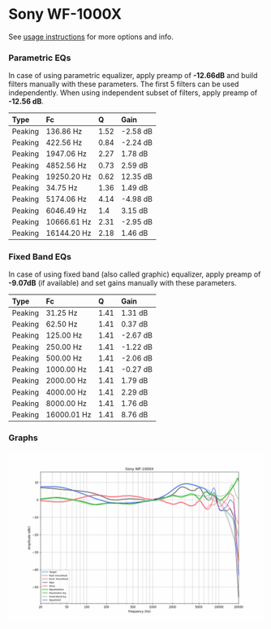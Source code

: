 # Sony WF-1000X
See [usage instructions](https://github.com/jaakkopasanen/AutoEq#usage) for more options and info.

### Parametric EQs
In case of using parametric equalizer, apply preamp of **-12.66dB** and build filters manually
with these parameters. The first 5 filters can be used independently.
When using independent subset of filters, apply preamp of **-12.56 dB**.

| Type    | Fc          |    Q | Gain     |
|:--------|:------------|:-----|:---------|
| Peaking | 136.86 Hz   | 1.52 | -2.58 dB |
| Peaking | 422.56 Hz   | 0.84 | -2.24 dB |
| Peaking | 1947.06 Hz  | 2.27 | 1.78 dB  |
| Peaking | 4852.56 Hz  | 0.73 | 2.59 dB  |
| Peaking | 19250.20 Hz | 0.62 | 12.35 dB |
| Peaking | 34.75 Hz    | 1.36 | 1.49 dB  |
| Peaking | 5174.06 Hz  | 4.14 | -4.98 dB |
| Peaking | 6046.49 Hz  | 1.4  | 3.15 dB  |
| Peaking | 10666.61 Hz | 2.31 | -2.95 dB |
| Peaking | 16144.20 Hz | 2.18 | 1.46 dB  |

### Fixed Band EQs
In case of using fixed band (also called graphic) equalizer, apply preamp of **-9.07dB**
(if available) and set gains manually with these parameters.

| Type    | Fc          |    Q | Gain     |
|:--------|:------------|:-----|:---------|
| Peaking | 31.25 Hz    | 1.41 | 1.31 dB  |
| Peaking | 62.50 Hz    | 1.41 | 0.37 dB  |
| Peaking | 125.00 Hz   | 1.41 | -2.67 dB |
| Peaking | 250.00 Hz   | 1.41 | -1.22 dB |
| Peaking | 500.00 Hz   | 1.41 | -2.06 dB |
| Peaking | 1000.00 Hz  | 1.41 | -0.27 dB |
| Peaking | 2000.00 Hz  | 1.41 | 1.79 dB  |
| Peaking | 4000.00 Hz  | 1.41 | 2.29 dB  |
| Peaking | 8000.00 Hz  | 1.41 | 1.76 dB  |
| Peaking | 16000.01 Hz | 1.41 | 8.76 dB  |

### Graphs
![](./Sony%20WF-1000X.png)